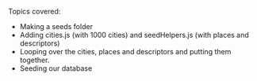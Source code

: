 Topics covered:

- Making a seeds folder
- Adding cities.js (with 1000 cities) and seedHelpers.js (with places and descriptors)
- Looping over the cities, places and descriptors and putting them together.
- Seeding our database


